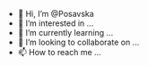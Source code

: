 - 👋 Hi, I’m @Posavska
- 👀 I’m interested in ...
- 🌱 I’m currently learning ...
- 💞️ I’m looking to collaborate on ...
- 📫 How to reach me ...

<!---
Posavska/Posavska is a ✨ special ✨ repository because its `README.md` (this file) appears on your GitHub profile.
You can click the Preview link to take a look at your changes.
--->
